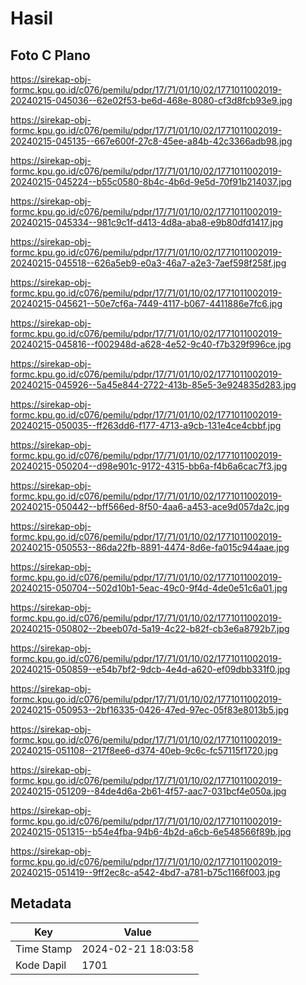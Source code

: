 # Hasil

## Foto C Plano

https://sirekap-obj-formc.kpu.go.id/c076/pemilu/pdpr/17/71/01/10/02/1771011002019-20240215-045036--62e02f53-be6d-468e-8080-cf3d8fcb93e9.jpg

https://sirekap-obj-formc.kpu.go.id/c076/pemilu/pdpr/17/71/01/10/02/1771011002019-20240215-045135--667e600f-27c8-45ee-a84b-42c3366adb98.jpg

https://sirekap-obj-formc.kpu.go.id/c076/pemilu/pdpr/17/71/01/10/02/1771011002019-20240215-045224--b55c0580-8b4c-4b6d-9e5d-70f91b214037.jpg

https://sirekap-obj-formc.kpu.go.id/c076/pemilu/pdpr/17/71/01/10/02/1771011002019-20240215-045334--981c9c1f-d413-4d8a-aba8-e9b80dfd1417.jpg

https://sirekap-obj-formc.kpu.go.id/c076/pemilu/pdpr/17/71/01/10/02/1771011002019-20240215-045518--626a5eb9-e0a3-46a7-a2e3-7aef598f258f.jpg

https://sirekap-obj-formc.kpu.go.id/c076/pemilu/pdpr/17/71/01/10/02/1771011002019-20240215-045621--50e7cf6a-7449-4117-b067-4411886e7fc6.jpg

https://sirekap-obj-formc.kpu.go.id/c076/pemilu/pdpr/17/71/01/10/02/1771011002019-20240215-045816--f002948d-a628-4e52-9c40-f7b329f996ce.jpg

https://sirekap-obj-formc.kpu.go.id/c076/pemilu/pdpr/17/71/01/10/02/1771011002019-20240215-045926--5a45e844-2722-413b-85e5-3e924835d283.jpg

https://sirekap-obj-formc.kpu.go.id/c076/pemilu/pdpr/17/71/01/10/02/1771011002019-20240215-050035--ff263dd6-f177-4713-a9cb-131e4ce4cbbf.jpg

https://sirekap-obj-formc.kpu.go.id/c076/pemilu/pdpr/17/71/01/10/02/1771011002019-20240215-050204--d98e901c-9172-4315-bb6a-f4b6a6cac7f3.jpg

https://sirekap-obj-formc.kpu.go.id/c076/pemilu/pdpr/17/71/01/10/02/1771011002019-20240215-050442--bff566ed-8f50-4aa6-a453-ace9d057da2c.jpg

https://sirekap-obj-formc.kpu.go.id/c076/pemilu/pdpr/17/71/01/10/02/1771011002019-20240215-050553--86da22fb-8891-4474-8d6e-fa015c944aae.jpg

https://sirekap-obj-formc.kpu.go.id/c076/pemilu/pdpr/17/71/01/10/02/1771011002019-20240215-050704--502d10b1-5eac-49c0-9f4d-4de0e51c6a01.jpg

https://sirekap-obj-formc.kpu.go.id/c076/pemilu/pdpr/17/71/01/10/02/1771011002019-20240215-050802--2beeb07d-5a19-4c22-b82f-cb3e6a8792b7.jpg

https://sirekap-obj-formc.kpu.go.id/c076/pemilu/pdpr/17/71/01/10/02/1771011002019-20240215-050859--e54b7bf2-9dcb-4e4d-a620-ef09dbb331f0.jpg

https://sirekap-obj-formc.kpu.go.id/c076/pemilu/pdpr/17/71/01/10/02/1771011002019-20240215-050953--2bf16335-0426-47ed-97ec-05f83e8013b5.jpg

https://sirekap-obj-formc.kpu.go.id/c076/pemilu/pdpr/17/71/01/10/02/1771011002019-20240215-051108--217f8ee6-d374-40eb-9c6c-fc57115f1720.jpg

https://sirekap-obj-formc.kpu.go.id/c076/pemilu/pdpr/17/71/01/10/02/1771011002019-20240215-051209--84de4d6a-2b61-4f57-aac7-031bcf4e050a.jpg

https://sirekap-obj-formc.kpu.go.id/c076/pemilu/pdpr/17/71/01/10/02/1771011002019-20240215-051315--b54e4fba-94b6-4b2d-a6cb-6e548566f89b.jpg

https://sirekap-obj-formc.kpu.go.id/c076/pemilu/pdpr/17/71/01/10/02/1771011002019-20240215-051419--9ff2ec8c-a542-4bd7-a781-b75c1166f003.jpg


## Metadata

| Key        | Value               |
| ---------- | ------------------- |
| Time Stamp | 2024-02-21 18:03:58 |
| Kode Dapil | 1701                |



